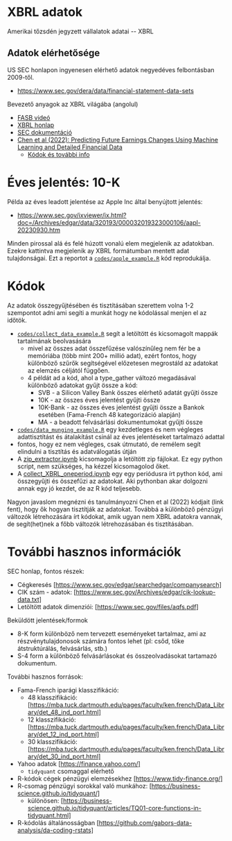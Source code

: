 # XBRL adatok

Amerikai tőzsdén jegyzett vállalatok adatai -- XBRL

## Adatok elérhetősége

US SEC honlapon ingyenesen elérhető adatok negyedéves felbontásban 2009-től.

- https://www.sec.gov/dera/data/financial-statement-data-sets

Bevezető anyagok az XBRL világába (angolul)

- [FASB videó](https://www.fasb.org/academics#section-5)
- [XBRL honlap](https://xbrl.us/home/use/filings-database/)
- [SEC dokumentáció](https://www.sec.gov/files/aqfs.pdf)
- [Chen et al (2022): Predicting Future Earnings Changes Using Machine Learning and Detailed Financial Data](https://onlinelibrary.wiley.com/doi/full/10.1111/1475-679X.12429)
  - [Kódok és további info](https://www.chicagobooth.edu/research/chookaszian/journal-of-accounting-research/online-supplements-and-datasheets/volume-60)


# Éves jelentés: 10-K

Példa az éves leadott jelentése az Apple Inc által benyújtott jelentés:

  - https://www.sec.gov/ixviewer/ix.html?doc=/Archives/edgar/data/320193/000032019323000106/aapl-20230930.htm

Minden pirossal alá és felé húzott vonalú elem megjelenik az adatokban. Ezekre kattintva megjelenik ay XBRL formátumban mentett adat tulajdonságai.
Ezt a reportot a [`codes/apple_example.R`](https://github.com/regulyagoston/XBRL_adatok/blob/main/codes/apple_example.R) kód reprodukálja.

# Kódok

Az adatok összegyűjtésében és tisztításában szerettem volna 1-2 szempontot adni ami segíti a munkát hogy ne kódolással menjen el az időtök.

  - [`codes/collect_data_example.R`](https://github.com/regulyagoston/XBRL_adatok/blob/main/codes/collect_data_examp.R) segít a letöltött és kicsomagolt mappák tartalmának beolvasására
    - mivel az összes adat összefűzése valószínűleg nem fér be a memóriába (több mint 200+ millió adat), ezért fontos, hogy különböző szűrők segítségével előzetesen megrostáld az adatokat az elemzés céljától függően.
    - 4 példát ad a kód, ahol a type_gather változó megadásával különböző adatokat gyűjt össze a kód:
      - SVB - a Silicon Valley Bank összes elérhető adatát gyűjti össze
      - 10K - az összes éves jelentést gyűjti össze
      - 10K-Bank - az összes éves jelentést gyűjti össze a Bankok esetében (Fama-French 48 kategorizáció alapján)
      - MA - a beadott felvásárlási dokumentumokat gyűjti össze
-  [`codes/data_munging_example.R`](https://github.com/regulyagoston/XBRL_adatok/blob/main/codes/data_munging_examp.R) egy kezdetleges és nem végleges adattisztítást és átalakítást csinál az éves jelentéseket tartalmazó adattal
  - fontos, hogy ez nem végleges, csak útmutató, de remélem segít elindulni a tisztítás és adatválogatás útján
- A [zip_extractor.ipynb](https://github.com/regulyagoston/XBRL_adatok/blob/main/codes/zip_extractor.ipynb) kicsomagolja a letöltött zip fájlokat. Ez egy python script, nem szükséges, ha kézzel kicsomagolod őket.
- A [collect_XBRL_oneperiod.ipynb](https://github.com/regulyagoston/XBRL_adatok/blob/main/codes/collect_XBRL_oneperiod.ipynb) egy egy periódusra írt python kód, ami összegyűjti és összefűzi az adatokat. Aki pythonban akar dolgozni annak egy jó kezdet, de az R kód teljesebb.

Nagyon javaslom megnézni és tanulmányozni Chen et al (2022) kódjait (link fent), hogy ők hogyan tisztítják az adatokat. 
Továbbá a különböző pénzügyi változók létrehozására írt kódokat, amik ugyan nem XBRL adatokra vannak, de segít(het)nek a főbb változók létrehozásában és tisztításában.

# További hasznos információk

SEC honlap, fontos részek:

  - Cégkeresés [https://www.sec.gov/edgar/searchedgar/companysearch]
  - CIK szám - adatok: [https://www.sec.gov/Archives/edgar/cik-lookup-data.txt]
  - Letöltött adatok dimenziói: [https://www.sec.gov/files/aqfs.pdf]

Beküldött jelentések/formok

  - 8-K form különböző nem tervezett eseményeket tartalmaz, ami az részvénytulajdonosok számára fontos lehet (pl: csőd, tőke átstruktúrálás, felvásárlás, stb.)
  - S-4 form a különböző felvásárlásokat és összeolvadásokat tartamazó dokumentum.

További hasznos források:

  - Fama-French iparági klasszifikáció: 
      - 48 klasszifikáció: [https://mba.tuck.dartmouth.edu/pages/faculty/ken.french/Data_Library/det_48_ind_port.html]
      - 12 klasszifikáció: [https://mba.tuck.dartmouth.edu/pages/faculty/ken.french/Data_Library/det_12_ind_port.html]
      - 30 klasszifikáció: [https://mba.tuck.dartmouth.edu/pages/faculty/ken.french/Data_Library/det_30_ind_port.html]
  - Yahoo adatok [https://finance.yahoo.com/]
    - `tidyquant` csomaggal elérhető    
  - R-kódok cégek pénzügyi elemzésekhez [https://www.tidy-finance.org/]
  - R-csomag pénzügyi sorokkal való munkához: [https://business-science.github.io/tidyquant/]
    - különösen: [https://business-science.github.io/tidyquant/articles/TQ01-core-functions-in-tidyquant.html]
  - R-kódolás általánosságban [https://github.com/gabors-data-analysis/da-coding-rstats]
